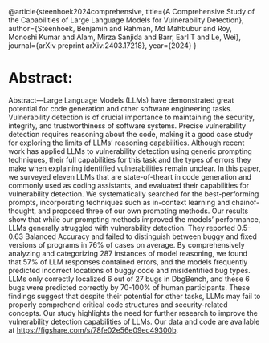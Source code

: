@article{steenhoek2024comprehensive,
  title={A Comprehensive Study of the Capabilities of Large Language Models for Vulnerability Detection},
  author={Steenhoek, Benjamin and Rahman, Md Mahbubur and Roy, Monoshi Kumar and Alam, Mirza Sanjida and Barr, Earl T and Le, Wei},
  journal={arXiv preprint arXiv:2403.17218},
  year={2024}
}

# Abstract:
Abstract—Large Language Models (LLMs) have demonstrated great potential for code generation and other software engineering tasks. Vulnerability detection is of crucial importance to maintaining the security, integrity, and trustworthiness of software systems. Precise vulnerability detection requires reasoning about the code, making it a good case study for exploring the limits of LLMs’ reasoning capabilities. Although recent work has applied LLMs to vulnerability detection using generic prompting techniques, their full capabilities for this task and the types of errors they make when explaining identified vulnerabilities remain unclear. In this paper, we surveyed eleven LLMs that are state-of-theart in code generation and commonly used as coding assistants, and evaluated their capabilities for vulnerability detection. We systematically searched for the best-performing prompts, incorporating techniques such as in-context learning and chainof-thought, and proposed three of our own prompting methods. Our results show that while our prompting methods improved the models’ performance, LLMs generally struggled with vulnerability detection. They reported 0.5-0.63 Balanced Accuracy and failed to distinguish between buggy and fixed versions of programs in 76% of cases on average. By comprehensively analyzing and categorizing 287 instances of model reasoning, we found that 57% of LLM responses contained errors, and the models frequently predicted incorrect locations of buggy code and misidentified bug types. LLMs only correctly localized 6 out of 27 bugs in DbgBench, and these 6 bugs were predicted correctly by 70-100% of human participants. These findings suggest that despite their potential for other tasks, LLMs may fail to properly comprehend critical code structures and security-related concepts. Our study highlights the need for further research to improve the vulnerability detection capabilities of LLMs. Our data and code are available at https://figshare.com/s/78fe02e56e09ec49300b.